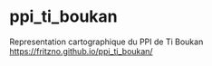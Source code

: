 # ppi_ti_boukan
Representation cartographique du PPI de Ti Boukan
 https://fritzno.github.io/ppi_ti_boukan/
